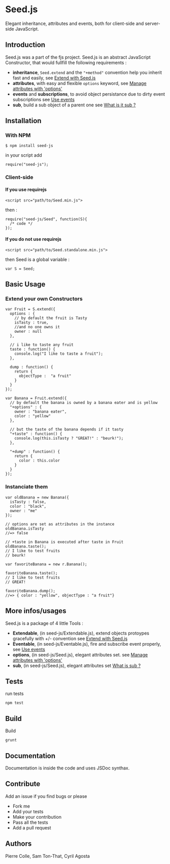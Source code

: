 # Seed.js 
Elegant inheritance, attributes and events, both for client-side and server-side JavaScript.

## Introduction

Seed.js was a part of the fjs project.
Seed.js is an abstract JavaScript Constructor, that would fullfill the following requirements :

*   **inheritance**, `Seed.extend` and the `"+method"` convention help you inherit fast and easily, see [Extend with Seed.js](Seed/blob/master/Extendable.md)
*   **attributes**, with easy and flexible `options` keyword, see [Manage attributes with 'options'](Seed/blob/master/options.md)
*   **events** and **subscriptions**, to avoid object persistance due to dirty event subscriptions see [Use events](Seed/blob/master/Events.md)
*   **sub**, build a sub object of a parent one see [What is it sub ?](Seed/blob/master/Events.md)

## Installation

### With NPM

    $ npm install seed-js

in your script add

    require("seed-js");

### Client-side

#### If you use requirejs

    <script src="path/to/Seed.min.js">

then :

    require("seed-js/Seed", function(S){
      /* code */
    });

#### If you do not use requirejs

    <script src="path/to/Seed.standalone.min.js">

then Seed is a global variable :

    var S = Seed;

## Basic Usage

### Extend your own Constructors 

    var Fruit = S.extend({
      options : {
        // by default the fruit is Tasty
        isTasty : true,
        //and no one owns it
        owner : null
      },
      
      // i like to taste any fruit
      taste : function() {
        console.log("I like to taste a fruit");
      },
      
      dump : function() {
        return {
          objectType :  "a fruit"
        }
      }
    });
    
    var Banana = Fruit.extend({
      // by default the banana is owned by a banana eater and is yellow
      "+options" : {
        owner : "banana eater",
        color : "yellow"
      },
      
      // but the taste of the banana depends if it tasty
      "+taste" : function() {
        console.log(this.isTasty ? "GREAT!" : "beurk!");
      },
      
      "+dump" : function() {
        return {
          color : this.color
        }
      }
    });
    
### Instanciate them
    var oldBanana = new Banana({
      isTasty : false,
      color : "black",
      owner : "me"
    });
    
    // options are set as attributes in the instance
    oldBanana.isTasty 
    //=> false
    
    // +taste in Banana is executed after taste in Fruit
    oldBanana.taste();
    // I like to test fruits
    // beurk!
    
    var favoriteBanana = new r.Banana();
    
    favoriteBanana.taste(); 
    // I like to test fruits
    // GREAT!
    
    favoriteBanana.dump();
    //=> { color : "yellow", objectType : "a fruit"}

  
## More infos/usages

Seed.js is a package of 4 little Tools :
*    **Extendable**, (in seed-js/Extendable.js), extend objects protoypes gracefully with +/- convention see [Extend with Seed.js](Seed/blob/master/doc/Extendable.md)
*    **Eventable**, (in seed-js/Eventable.js), fire and subscribe event properly, see [Use events](Seed/blob/master/doc/Eventable.md)
*    **options**, (in seed-js/Seed.js), elegant attributes set. see [Manage attributes with 'options'](Seed/blob/master/doc/options.md)
*    **sub**, (in seed-js/Seed.js), elegant attributes set [What is sub ?](Seed/blob/master/doc/sub.md)

## Tests

run tests

    npm test

## Build

Build

    grunt

## Documentation

Documentation is inside the code and uses JSDoc synthax.

## Contribute

Add an issue if you find bugs or please

*   Fork me
*   Add your tests
*   Make your contribution
*   Pass all the tests 
*   Add a pull request

## Authors

Pierre Colle, Sam Ton-That, Cyril Agosta

